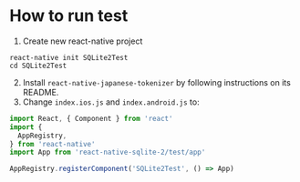 How to run test
================

1. Create new react-native project

```
react-native init SQLite2Test
cd SQLite2Test
```

2. Install `react-native-japanese-tokenizer` by following instructions on its README.
3. Change `index.ios.js` and `index.android.js` to:

```javascript
import React, { Component } from 'react'
import {
  AppRegistry,
} from 'react-native'
import App from 'react-native-sqlite-2/test/app'

AppRegistry.registerComponent('SQLite2Test', () => App)
```
